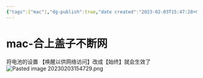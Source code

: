 ```yaml
---
{"tags":["mac"],"dg-publish":true,"date created":"2023-02-03T15:47:28+08:00","date modified":"2024-02-01T23:06:29+08:00","aliases":[],"permalink":"/card/101 Tools/mac/mac-合上盖子不断网/","dgPassFrontmatter":true,"noteIcon":"2","created":"2023-02-03T15:47:28+08:00","updated":"2024-02-01T23:06:29+08:00"}
---
```



# mac-合上盖子不断网

将电池的设置 【唤醒以供网络访问】改成【始终】就会生效了
![Pasted image 20230203154729.png](/img/user/attachs/Pasted%20image%2020230203154729.png)

